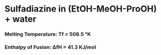 # Sulfadiazine in (EtOH-MeOH-ProOH) + water

###  Melting Temperature: Tf  = 508.5 °K
###  Enthalpy of Fusion:   ΔfH = 41.3  KJ/mol
